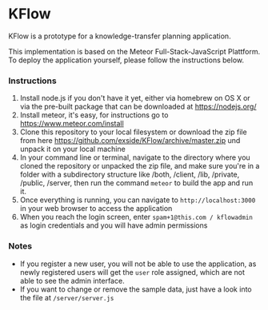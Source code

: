 # KFlow
KFlow is a prototype for a knowledge-transfer planning application.

This implementation is based on the Meteor Full-Stack-JavaScript Plattform. To deploy the application yourself, please follow the instructions below.

### Instructions

1. Install node.js if you don't have it yet, either via homebrew on OS X or via the pre-built package that can be downloaded at https://nodejs.org/
2. Install meteor, it's easy, for instructions go to https://www.meteor.com/install
3. Clone this repository to your local filesystem or download the zip file from here https://github.com/exside/KFlow/archive/master.zip und unpack it on your local machine
4. In your command line or terminal, navigate to the directory where you cloned the repository or unpacked the zip file, and make sure you're in a folder with a subdirectory structure like /both, /client, /lib, /private, /public, /server, then run the command `meteor` to build the app and run it.
5. Once everything is running, you can navigate to `http://localhost:3000` in your web browser to access the application
6. When you reach the login screen, enter `spam+1@this.com / kflowadmin` as login credentials and you will have admin permissions


### Notes

- If you register a new user, you will not be able to use the application, as newly registered users will get the `user` role assigned, which are not able to see the admin interface.
- If you want to change or remove the sample data, just have a look into the file at  `/server/server.js`
